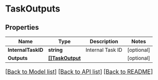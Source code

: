 # TaskOutputs

## Properties

Name | Type | Description | Notes
------------ | ------------- | ------------- | -------------
**InternalTaskID** | **string** | Internal Task ID | [optional] 
**Outputs** | [**[]TaskOutput**](TaskOutput.md) |  | [optional] 

[[Back to Model list]](../README.md#documentation-for-models) [[Back to API list]](../README.md#documentation-for-api-endpoints) [[Back to README]](../README.md)

<style>
     p, ul, ol, li { font-size: 18px !important;}
</style>


